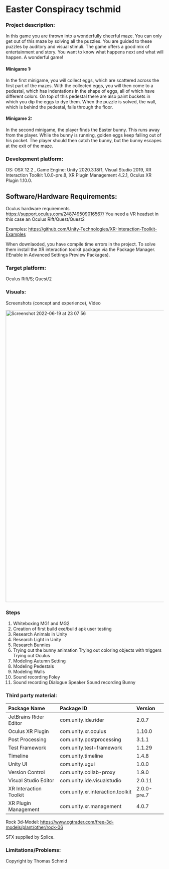 # Easter Conspiracy tschmid

### Project description: 
In this game you are thrown into a wonderfully cheerful maze. You can only get out of this maze by solving all the puzzles. You are guided to these puzzles by auditory and visual stimuli.
The game offers a good mix of entertainment and story. You want to know what happens next and what will happen. A wonderful game!

#### Minigame 1:
In the first minigame, you will collect eggs, which are scattered across the first part of the mazes. With the collected eggs, you will then come to a pedestal, which has indentations in the shape of eggs, all of which have different colors. On top of this pedestal there are also paint buckets in which you dip the eggs to dye them. When the puzzle is solved, the wall, which is behind the pedestal, falls through the floor.

#### Minigame 2:
In the second minigame, the player finds the Easter bunny. This runs away from the player. While the bunny is running, golden eggs keep falling out of his pocket. The player should then catch the bunny, but the bunny escapes at the exit of the maze.


### Development platform: 
OS: OSX 12.2 , Game Engine: Unity 2020.3.18f1, Visual Studio 2019, XR Interaction Toolkit 1.0.0-pre.8, XR Plugin Management 4.2.1, Oculus XR Plugin 1.10.0.

## Software/Hardware Requirements: 
Oculus hardware requirements https://support.oculus.com/248749509016567/
You need a VR headset in this case an Oculus Rift/Quest/Quest2

Examples: https://github.com/Unity-Technologies/XR-Interaction-Toolkit-Examples

When downlaoded, you have compile time errors in the project. To solve them install the XR interaction toolkit package via the Package Manager. (!Enable in Advanced Settings Preview Packages).

### Target platform: 
Oculus Rift/S; Quest/2

### Visuals: 

Screenshots (concept and experience), Video


<img width="927" alt="Screenshot 2022-06-19 at 23 07 56" src="https://user-images.githubusercontent.com/64731985/174500339-9fae6200-67fb-482c-b665-32733a887982.png">


### Steps

1. Whiteboxing MG1 and MG2
2. Creation of first build exe/build apk user testing
3. Research Animals in Unity
4. Research Light in Unity
5. Research Bunnies
6. Trying out the bunny animation Trying out coloring objects with triggers Trying out Oculus
7. Modeling Autumn Setting
8. Modeling Pedestals
9. Modeling Walls
10. Sound recording Foley
11. Sound recording Dialogue Speaker Sound recording Bunny

### Third party material: 

| Package Name | Package ID | Version |
|:---|:---|:---|
| JetBrains Rider Editor | com.unity.ide.rider | 2.0.7 |
| Oculus XR Plugin | com.unity.xr.oculus | 1.10.0 |
| Post Processing | com.unity.postprocessing | 3.1.1 |
| Test Framework | com.unity.test-framework | 1.1.29 |
| Timeline | com.unity.timeline | 1.4.8 |
| Unity UI | com.unity.ugui | 1.0.0 |
| Version Control | com.unity.collab-proxy | 1.9.0 |
| Visual Studio Editor | com.unity.ide.visualstudio | 2.0.11 |
| XR Interaction Toolkit | com.unity.xr.interaction.toolkit | 2.0.0-pre.7 |
| XR Plugin Management | com.unity.xr.management | 4.0.7 |

Rock 3d-Model: https://www.cgtrader.com/free-3d-models/plant/other/rock-06

SFX supplied by Splice.

### Limitations/Problems: 

Copyright by Thomas Schmid